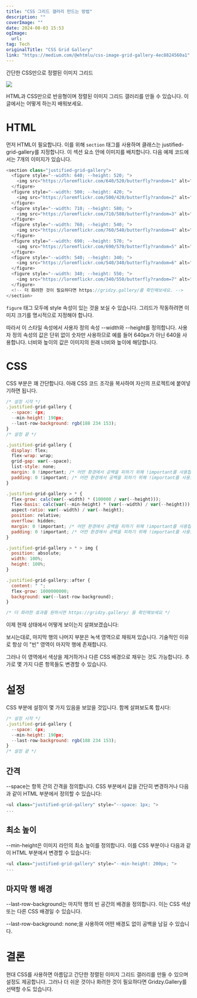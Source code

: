 ```yaml
---
title: "CSS 그리드 갤러리 만드는 방법"
description: ""
coverImage: ""
date: 2024-08-03 15:53
ogImage: 
  url: 
tag: Tech
originalTitle: "CSS Grid Gallery"
link: "https://medium.com/@ehtmlu/css-image-grid-gallery-4ec8824560a1"
---
```




간단한 CSS만으로 정렬된 이미지 그리드

<img src="/assets/img/CSSGridGallery_0.png" />

HTML과 CSS만으로 반응형이며 정렬된 이미지 그리드 갤러리를 만들 수 있습니다. 이 글에서는 어떻게 하는지 배워보세요.

# HTML

<div class="content-ad"></div>

먼저 HTML이 필요합니다. 이를 위해 `section` 태그를 사용하며 클래스는 justified-grid-gallery를 지정합니다. 이 섹션 요소 안에 이미지를 배치합니다. 다음 예제 코드에서는 7개의 이미지가 있습니다.

```js
<section class="justified-grid-gallery">
  <figure style="--width: 640; --height: 520; ">
    <img src="https://loremflickr.com/640/520/butterfly?random=1" alt="a random image with a butterfly" />
  </figure>
  <figure style="--width: 500; --height: 420; ">
    <img src="https://loremflickr.com/500/420/butterfly?random=2" alt="a random image with a butterfly" />
  </figure>
  <figure style="--width: 710; --height: 580; ">
    <img src="https://loremflickr.com/710/580/butterfly?random=3" alt="a random image with a butterfly" />
  </figure>
  <figure style="--width: 760; --height: 540; ">
    <img src="https://loremflickr.com/760/540/butterfly?random=4" alt="a random image with a butterfly" />
  </figure>
  <figure style="--width: 690; --height: 570; ">
    <img src="https://loremflickr.com/690/570/butterfly?random=5" alt="a random image with a butterfly" />
  </figure>
  <figure style="--width: 540; --height: 340; ">
    <img src="https://loremflickr.com/540/340/butterfly?random=6" alt="a random image with a butterfly" />
  </figure>
  <figure style="--width: 340; --height: 550; ">
    <img src="https://loremflickr.com/340/550/butterfly?random=7" alt="a random image with a butterfly" />
  </figure>
  <!-- 더 화려한 것이 필요하다면 https://gridzy.gallery/를 확인해보세요. -->
</section>
```

`figure` 태그 모두에 style 속성이 있는 것을 보실 수 있습니다. 그리드가 작동하려면 이미지 크기를 명시적으로 지정해야 합니다.

따라서 이 스타일 속성에서 사용자 정의 속성 --width와 --height를 정의합니다. 사용자 정의 속성의 값은 단위 없이 숫자만 사용하므로 예를 들어 640px가 아닌 640을 사용합니다. 너비와 높이의 값은 이미지의 원래 너비와 높이에 해당합니다.

<div class="content-ad"></div>

# CSS

CSS 부분은 꽤 간단합니다. 아래 CSS 코드 조각을 복사하여 자신의 프로젝트에 붙여넣기하면 됩니다.

```js
/* 설정 시작 */
.justified-grid-gallery {
  --space: 4px;
  --min-height: 190px;
  --last-row-background: rgb(188 234 153);
}
/* 설정 끝 */

.justified-grid-gallery {
  display: flex;
  flex-wrap: wrap;
  grid-gap: var(--space);
  list-style: none;
  margin: 0 !important; /* 어떤 환경에서 공백을 피하기 위해 !important를 사용합니다. */
  padding: 0 !important; /* 어떤 환경에서 공백을 피하기 위해 !important를 사용합니다. */
}

.justified-grid-gallery > * {
  flex-grow: calc(var(--width) * (100000 / var(--height)));
  flex-basis: calc(var(--min-height) * (var(--width) / var(--height)));
  aspect-ratio: var(--width) / var(--height);
  position: relative;
  overflow: hidden;
  margin: 0 !important; /* 어떤 환경에서 공백을 피하기 위해 !important를 사용합니다. */
  padding: 0 !important; /* 어떤 환경에서 공백을 피하기 위해 !important를 사용합니다. */
}

.justified-grid-gallery > * > img {
  position: absolute;
  width: 100%;
  height: 100%;
}

.justified-grid-gallery::after {
  content: " ";
  flex-grow: 1000000000;
  background: var(--last-row-background);
}

/* 더 화려한 효과를 원하시면 https://gridzy.gallery/ 을 확인해보세요 */
```

이제 현재 상태에서 어떻게 보이는지 살펴보겠습니다:

<div class="content-ad"></div>

보시는대로, 마지막 행의 나머지 부분은 녹색 영역으로 채워져 있습니다. 기술적인 이유로 항상 이 "빈" 영역이 마지막 행에 존재합니다.

그러나 이 영역에서 색상을 제거하거나 다른 CSS 배경으로 채우는 것도 가능합니다. 추가로 몇 가지 다른 항목들도 변경할 수 있습니다.

# 설정

CSS 부분에 설정이 몇 가지 있음을 보았을 것입니다. 함께 살펴보도록 합시다:

<div class="content-ad"></div>

```js
/* 설정 시작 */
.justified-grid-gallery {
  --space: 4px;
  --min-height: 190px;
  --last-row-background: rgb(188 234 153);
}
/* 설정 끝 */
```

## 간격

--space는 항목 간의 간격을 정의합니다. CSS 부분에서 값을 간단히 변경하거나 다음과 같이 HTML 부분에서 정의할 수 있습니다:

```js
<ul class="justified-grid-gallery" style="--space: 1px; ">
...
```

<div class="content-ad"></div>

## 최소 높이

--min-height은 이미지 라인의 최소 높이를 정의합니다. 이를 CSS 부분이나 다음과 같이 HTML 부분에서 변경할 수 있습니다:

```js
<ul class="justified-grid-gallery" style="--min-height: 200px; ">
...
```

## 마지막 행 배경

<div class="content-ad"></div>

--last-row-background는 마지막 행의 빈 공간의 배경을 정의합니다. 이는 CSS 색상 또는 다른 CSS 배경일 수 있습니다.

--last-row-background: none;을 사용하여 어떤 배경도 없이 공백을 남길 수 있습니다.

# 결론

현대 CSS를 사용하면 아름답고 간단한 정렬된 이미지 그리드 갤러리를 만들 수 있으며 설정도 제공합니다. 그러나 더 쉬운 것이나 화려한 것이 필요하다면 Gridzy.Gallery를 선택할 수도 있습니다.
